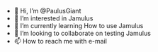 - 👋 Hi, I’m @PaulusGiant
- 👀 I’m interested in Jamulus
- 🌱 I’m currently learning How to use Jamulus
- 💞️ I’m looking to collaborate on testing Jamulus
- 📫 How to reach me with e-mail

<!---
PaulusGiant/PaulusGiant is a ✨ special ✨ repository because its `README.md` (this file) appears on your GitHub profile.
You can click the Preview link to take a look at your changes.
--->
